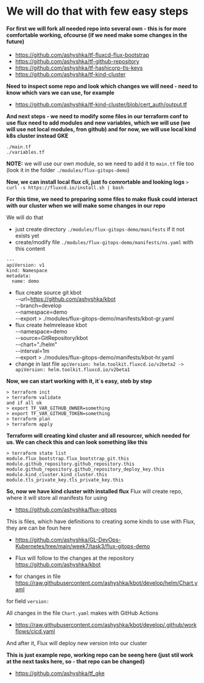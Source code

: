 # We will do that with few easy steps

#### For first we will fork all needed repo into several own - this is for more comfortable working, ofcourse (if we need make some changes in the future)

- https://github.com/ashyshka/tf-fluxcd-flux-bootstrap
- https://github.com/ashyshka/tf-github-repository
- https://github.com/ashyshka/tf-hashicorp-tls-keys
- https://github.com/ashyshka/tf-kind-cluster


**Need to inspect some repo and look which changes we will need - need to know which vars we can use, for example**
- https://github.com/ashyshka/tf-kind-cluster/blob/cert_auth/output.tf

**And next steps - we need to modify some files in our terraform conf to use flux
need to add modules and new variables, which we will use (we will use not local modules, fron github)
and for now, we will use local kind k8s cluster instead GKE**

```
./main.tf
./variables.tf
```
**NOTE:** we will use our own module, so we need to add it to `main.tf` file too (look it in the folder `./modules/flux-gitops-demo`)

**Now, we can install local flux cli, just fo comrortable and looking logs**
`> curl -s https://fluxcd.io/install.sh | bash`

**For this time, we need to preparing some files to make flusk could interact with our cluster when we will make some changes in our repo**

We will do that

- just create directory `./modules/flux-gitops-demo/manifests` if it not exists yet
- create/modify file `./modules/flux-gitops-demo/manifests/ns.yaml` with this content
```
---
apiVersion: v1
kind: Namespace
metadata:
  name: demo
```
- flux create source git kbot \
    --url=https://github.com/ashyshka/kbot \
    --branch=develop \
    --namespace=demo \
    --export > ./modules/flux-gitops-demo/manifests/kbot-gr.yaml
- flux create helmrelease kbot \
    --namespace=demo \
    --source=GitRepository/kbot \
    --chart="./helm" \
    --interval=1m \
    --export > ./modules/flux-gitops-demo/manifests/kbot-hr.yaml
- change in last file `apiVersion: helm.toolkit.fluxcd.io/v2beta2 -> apiVersion: helm.toolkit.fluxcd.io/v2beta1`


**Now, we can start working with it, it`s easy, steb by step**
```
> terraform init
> terraform validate
and if all ok
> export TF_VAR_GITHUB_OWNER=something
> export TF_VAR_GITHUB_TOKEN=something
> terraform plan
> terraform apply
```
**Terraform will creating kind cluster and all resourcer, which needed for us. 
We can check this and can look something like this**
```
> terraform state list
module.flux_bootstrap.flux_bootstrap_git.this
module.github_repository.github_repository.this
module.github_repository.github_repository_deploy_key.this
module.kind_cluster.kind_cluster.this
module.tls_private_key.tls_private_key.this
```

**So, now we have kind cluster with installed flux**
Flux will create repo, where it will store all manifests for using
- https://github.com/ashyshka/flux-gitops

This is files, which have definitions to creating some kinds to use with Flux, they are can be foun here 
- https://github.com/ashyshka/GL-DevOps-Kubernetes/tree/main/week7/task3/flux-gitops-demo

- Flux will follow to the changes at the repository https://github.com/ashyshka/kbot
- for changes in file https://raw.githubusercontent.com/ashyshka/kbot/develop/helm/Chart.yaml

for field `version:`

All changes in the file `Chart.yaml` makes with GitHub Actions
- https://raw.githubusercontent.com/ashyshka/kbot/develop/.github/workflows/cicd.yaml

And after it, Flux will deploy new version into our cluster

**This is just example repo, working repo can be seeng here (just stil work at the next tasks here, so - that repo can be changed)**
- https://github.com/ashyshka/tf_gke
